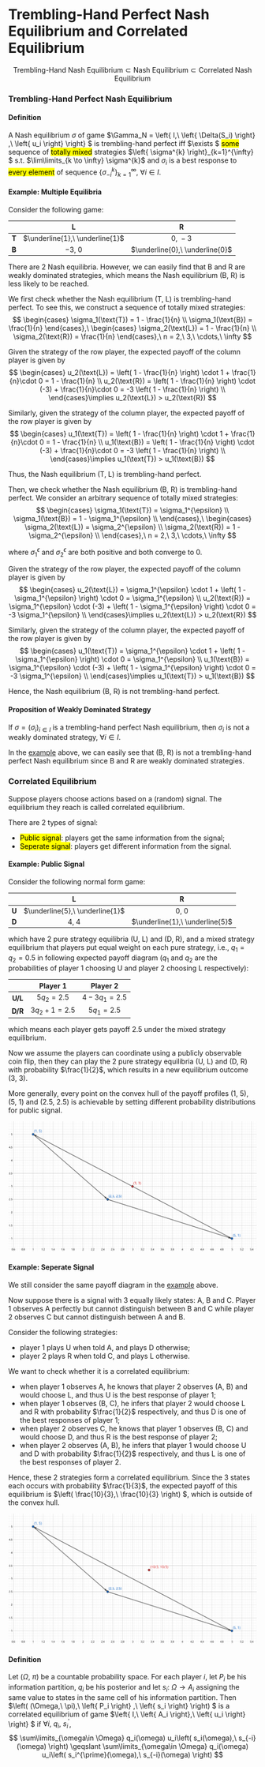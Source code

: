 # Trembling-Hand Perfect Nash Equilibrium and Correlated Equilibrium

$$
\text{Trembling-Hand Nash Equilibrium}\subset \text{Nash Equilibrium}\subset \text{Correlated Nash Equilibrium}
$$

### Trembling-Hand Perfect Nash Equilibrium

#### Definition
A Nash equilibrium $\sigma$ of game $\Gamma_N = \left\{ I,\ \left\{ \Delta(S_i) \right\} ,\ \left\{ u_i \right\}  \right\} $ is trembling-hand perfect iff $\exists $ <mark>some</mark> sequence of <mark>totally mixed</mark> strategies $\left\{ \sigma^{k} \right\}_{k=1}^{\infty} $ s.t. $\lim\limits_{k \to \infty} \sigma^{k}$ and $\sigma_i$ is a best response to <mark>every element</mark> of sequence $\left\{ \sigma_{-i}^{k} \right\}_{k=1}^{\infty}$, $\forall i\in I$.

#### Example: Multiple Equilibria
Consider the following game: 

<div class='centertable'>

|       |                L                |                R                |
| :---: | :-----------------------------: | :-----------------------------: |
| **T** | $\underline{1},\ \underline{1}$ |            $0,\ -3$             |
| **B** |            $-3,\ 0$             | $\underline{0},\ \underline{0}$ |
</div class='centertable'>

There are 2 Nash equilibria. However, we can easily find that $\text{B}$ and $\text{R}$ are weakly dominated strategies, which means the Nash equilibrium $(\text{B},\ \text{R})$ is less likely to be reached.

We first check whether the Nash equilibrium $(\text{T},\ \text{L})$ is trembling-hand perfect. To see this, we construct a sequence of totally mixed strategies: 
$$
\begin{cases}
    \sigma_1(\text{T}) = 1 - \frac{1}{n} \\
    \sigma_1(\text{B}) = \frac{1}{n} 
\end{cases},\
\begin{cases}
    \sigma_2(\text{L}) = 1 - \frac{1}{n} \\
    \sigma_2(\text{R}) = \frac{1}{n} 
\end{cases},\
n = 2,\ 3,\ \cdots,\ \infty
$$

Given the strategy of the row player, the expected payoff of the column player is given by 
$$
\begin{cases}
    u_2(\text{L}) = \left( 1 - \frac{1}{n} \right) \cdot 1 + \frac{1}{n}\cdot 0 = 1 - \frac{1}{n}  \\
    u_2(\text{R}) = \left( 1 - \frac{1}{n} \right) \cdot (-3) + \frac{1}{n}\cdot 0 = -3 \left( 1 - \frac{1}{n} \right)   \\
\end{cases}\implies
u_2(\text{L}) > u_2(\text{R})
$$

Similarly, given the strategy of the column player, the expected payoff of the row player is given by 
$$
\begin{cases}
    u_1(\text{T}) = \left( 1 - \frac{1}{n} \right) \cdot 1 + \frac{1}{n}\cdot 0 = 1 - \frac{1}{n}  \\
    u_1(\text{B}) = \left( 1 - \frac{1}{n} \right) \cdot (-3) + \frac{1}{n}\cdot 0 = -3 \left( 1 - \frac{1}{n} \right)   \\
\end{cases}\implies
u_1(\text{T}) > u_1(\text{B})
$$

Thus, the Nash equilibrium $(\text{T},\ \text{L})$ is trembling-hand perfect.

Then, we check whether the Nash equilibrium $(\text{B},\ \text{R})$ is trembling-hand perfect. We consider an arbitrary sequence of totally mixed strategies: 
$$
\begin{cases}
    \sigma_1(\text{T}) = \sigma_1^{\epsilon} \\
    \sigma_1(\text{B}) = 1 - \sigma_1^{\epsilon} \\
\end{cases},\ 
\begin{cases}
    \sigma_2(\text{L}) = \sigma_2^{\epsilon} \\
    \sigma_2(\text{R}) = 1 - \sigma_2^{\epsilon} \\
\end{cases},\ 
n = 2,\ 3,\ \cdots,\ \infty
$$

where $\sigma_1^{\epsilon}$ and $\sigma_2^{\epsilon}$ are both positive and both converge to $0$.

Given the strategy of the row player, the expected payoff of the column player is given by 
$$
\begin{cases}
    u_2(\text{L}) = \sigma_1^{\epsilon} \cdot 1 + \left( 1 - \sigma_1^{\epsilon} \right) \cdot 0 = \sigma_1^{\epsilon}  \\
    u_2(\text{R}) = \sigma_1^{\epsilon} \cdot (-3) + \left( 1 - \sigma_1^{\epsilon} \right) \cdot 0 = -3 \sigma_1^{\epsilon}  \\
\end{cases}\implies
u_2(\text{L}) > u_2(\text{R})
$$

Similarly, given the strategy of the column player, the expected payoff of the row player is given by 
$$
\begin{cases}
    u_1(\text{T}) = \sigma_1^{\epsilon} \cdot 1 + \left( 1 - \sigma_1^{\epsilon} \right) \cdot 0 = \sigma_1^{\epsilon}  \\
    u_1(\text{B}) = \sigma_1^{\epsilon} \cdot (-3) + \left( 1 - \sigma_1^{\epsilon} \right) \cdot 0 = -3 \sigma_1^{\epsilon}  \\
\end{cases}\implies
u_1(\text{T}) > u_1(\text{B})
$$

Hence, the Nash equilibrium $(\text{B},\ \text{R})$ is not trembling-hand perfect.

#### Proposition of Weakly Dominated Strategy
If $\sigma = (\sigma_i)_{i\in I}$ is a trembling-hand perfect Nash equilibrium, then $\sigma_i$ is not a weakly dominated strategy, $\forall i\in I$.

In the [example](#example-multiple-equilibria) above, we can easily see that $(\text{B},\ \text{R})$ is not a trembling-hand perfect Nash equilibrium since $\text{B}$ and $\text{R}$ are weakly dominated strategies.

### Correlated Equilibrium
Suppose players choose actions based on a (random) signal. The equilibrium they reach is called correlated equilibrium.

There are 2 types of signal: 
- <mark>Public signal</mark>: players get the same information from the signal;
- <mark>Seperate signal</mark>: players get different information from the signal.

#### Example: Public Signal
Consider the following normal form game: 

<div class='centertable'>

|       |                L                |                R                |
| :---: | :-----------------------------: | :-----------------------------: |
| **U** | $\underline{5},\ \underline{1}$ |             $0,\ 0$             |
| **D** |             $4,\ 4$             | $\underline{1},\ \underline{5}$ |
</div class='centertable'>

which have 2 pure strategy equilibria $(\text{U},\ \text{L})$ and $(\text{D},\ \text{R})$, and a mixed strategy equilibrium that players put equal weight on each pure strategy, i.e., $q_1=q_2=0.5$ in following expected payoff diagram ($q_1$ and $q_2$ are the probabilities of player 1 choosing $\text{U}$ and player 2 choosing $\text{L}$ respectively): 

<div class='centertable'>

|         |   Player 1   |   Player 2   |
| :-----: | :----------: | :----------: |
| **U/L** |  $5q_2=2.5$  | $4-3q_1=2.5$ |
| **D/R** | $3q_2+1=2.5$ |  $5q_1=2.5$  |
</div class='centertable'>

which means each player gets payoff $2.5$ under the mixed strategy equilibrium.

Now we assume the players can coordinate using a publicly observable coin flip, then they can play the 2 pure strategy equilibria $(\text{U},\ \text{L})$ and $(\text{D},\ \text{R})$ with probability $\frac{1}{2}$, which results in a new equilibrium outcome $(3,\ 3)$.

More generally, every point on the convex hull of the payoff profiles $(1,\ 5)$, $(5,\ 1)$ and $(2.5,\ 2.5)$ is achievable by setting different probability distributions for public signal.

<div align='center'>

![](image/2022-05-18-17-12-54.png)
</div align='center'>

#### Example: Seperate Signal
We still consider the same payoff diagram in the [example](#example-public-signal) above.

Now suppose there is a signal with 3 equally likely states: $\text{A}$, $\text{B}$ and $\text{C}$. Player 1 observes $\text{A}$ perfectly but cannot distinguish between $\text{B}$ and $\text{C}$ while player 2 observes $\text{C}$ but cannot distinguish between $\text{A}$ and $\text{B}$.

Consider the following strategies: 
- player 1 plays $\text{U}$ when told $\text{A}$, and plays $\text{D}$ otherwise;
- player 2 plays $\text{R}$ when told $\text{C}$, and plays $\text{L}$ otherwise.

We want to check whether it is a correlated equilibrium: 
- when player 1 observes $\text{A}$, he knows that player 2 observes $(\text{A},\ \text{B})$ and would choose $\text{L}$, and thus $\text{U}$ is the best response of player 1;
- when player 1 observes $(\text{B},\ \text{C})$, he infers that player 2 would choose $\text{L}$ and $\text{R}$ with probability $\frac{1}{2}$ respectively, and thus $\text{D}$ is one of the best responses of player 1;
- when player 2 observes $\text{C}$, he knows that player 1 observes $(\text{B},\ \text{C})$ and would choose $\text{D}$, and thus $\text{R}$ is the best response of player 2;
- when player 2 observes $(\text{A},\ \text{B})$, he infers that player 1 would choose $\text{U}$ and $\text{D}$ with probability $\frac{1}{2}$ respectively, and thus $\text{L}$ is one of the best responses of player 2.

Hence, these 2 strategies form a correlated equilibrium. Since the 3 states each occurs with probability $\frac{1}{3}$, the expected payoff of this equilibrium is $\left( \frac{10}{3},\ \frac{10}{3} \right) $, which is outside of the convex hull.

<div align='center'>

![](image/2022-05-18-17-56-30.png)
</div align='center'>

#### Definition
Let $(\Omega,\ \pi)$ be a countable probability space. For each player $i$, let $P_i$ be his information partition, $q_i$ be his posterior and let $s_i:\ \Omega \to A_i$ assigning the same value to states in the same cell of his information partition. Then $\left( (\Omega,\ \pi),\ \left\{ P_i \right\} ,\ \left\{ s_i \right\}  \right) $ is a correlated equilibrium of game $\left\{ I,\ \left\{ A_i \right\},\ \left\{ u_i \right\}   \right\} $ if $\forall i,\ q_i,\ s_i^{\prime}$, 
$$
\sum\limits_{\omega\in \Omega} q_i(\omega) u_i\left( s_i(\omega),\ s_{-i}(\omega) \right) \geqslant \sum\limits_{\omega\in \Omega} q_i(\omega) u_i\left( s_i^{\prime}(\omega),\ s_{-i}(\omega) \right)
$$